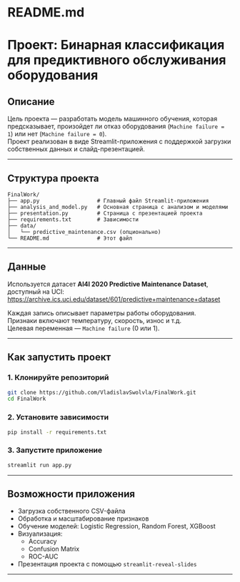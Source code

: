 # README.md

# Проект: Бинарная классификация для предиктивного обслуживания оборудования

## Описание
Цель проекта — разработать модель машинного обучения, которая предсказывает, произойдет ли отказ оборудования (`Machine failure = 1`) или нет (`Machine failure = 0`).  
Проект реализован в виде Streamlit-приложения с поддержкой загрузки собственных данных и слайд-презентацией.

---

## Структура проекта

```
FinalWork/
├── app.py                  # Главный файл Streamlit-приложения
├── analysis_and_model.py   # Основная страница с анализом и моделями
├── presentation.py         # Страница с презентацией проекта
├── requirements.txt        # Зависимости
├── data/
│   └── predictive_maintenance.csv (опционально)
└── README.md               # Этот файл
```

---

## Данные

Используется датасет **AI4I 2020 Predictive Maintenance Dataset**, доступный на UCI:
https://archive.ics.uci.edu/dataset/601/predictive+maintenance+dataset

Каждая запись описывает параметры работы оборудования.  
Признаки включают температуру, скорость, износ и т.д.  
Целевая переменная — `Machine failure` (0 или 1).

---

## Как запустить проект

### 1. Клонируйте репозиторий

```bash
git clone https://github.com/VladislavSwolvla/FinalWork.git
cd FinalWork
```

### 2. Установите зависимости

```bash
pip install -r requirements.txt
```

### 3. Запустите приложение

```bash
streamlit run app.py
```

---

## Возможности приложения

- Загрузка собственного CSV-файла
- Обработка и масштабирование признаков
- Обучение моделей: Logistic Regression, Random Forest, XGBoost
- Визуализация:
  - Accuracy
  - Confusion Matrix
  - ROC-AUC
- Презентация проекта с помощью `streamlit-reveal-slides`

---